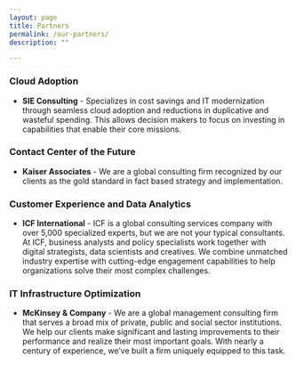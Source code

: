 ```yaml
---
layout: page
title: Partners
permalink: /our-partners/
description: ""

---
```



### Cloud Adoption
- **SIE Consulting** - Specializes in cost savings and IT modernization through seamless cloud adoption and reductions in duplicative and wasteful spending. This allows decision makers to focus on investing in capabilities that enable their core missions. 

### Contact Center of the Future
- **Kaiser Associates** - We are a global consulting firm recognized by our clients as the gold standard in fact based strategy and implementation.

### Customer Experience and Data Analytics
- **ICF International** -  ICF is a global consulting services company with over 5,000 specialized experts, but we are not your typical consultants. At ICF, business analysts and policy specialists work together with digital strategists, data scientists and creatives. We combine unmatched industry expertise with cutting-edge engagement capabilities to help organizations solve their most complex challenges. 

### IT Infrastructure Optimization
- **McKinsey & Company** - We are a global management consulting firm that serves a broad mix of private, public and social sector institutions. We help our clients make significant and lasting improvements to their performance and realize their most important goals. With nearly a century of experience, we’ve built a firm uniquely equipped to this task.
